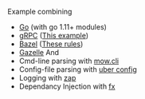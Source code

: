 Example combining
* [Go](https://golang.org/) (with go 1.11+ modules)
* [gRPC](https://grpc.io/) ([This example](https://github.com/grpc/grpc-go/tree/master/examples/helloworld))
* [Bazel](https://bazel.build/) ([These rules](https://github.com/bazelbuild/rules_go))
* [Gazelle](https://github.com/bazelbuild/bazel-gazelle)
And
* Cmd-line parsing with [mow.cli](https://github.com/jawher/mow.cli)
* Config-file parsing with [uber config](https://github.com/uber-go/config)
* Logging with [zap](https://github.com/uber-go/zap)
* Dependancy Injection with [fx](https://github.com/uber-go/fx)
